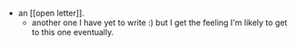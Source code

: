 - an [[open letter]].
  - another one I have yet to write :) but I get the feeling I'm likely to get to this one eventually.
